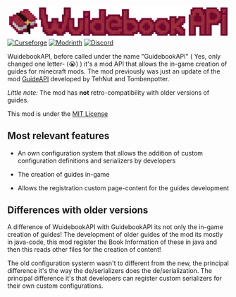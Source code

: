 ![Header](./devsources/header.png)
[![Curseforge](https://cdn.jsdelivr.net/npm/@intergrav/devins-badges@3/assets/cozy/available/curseforge_vector.svg)](https://www.curseforge.com/minecraft/mc-mods/guidebookapi) [![Modrinth](https://cdn.jsdelivr.net/npm/@intergrav/devins-badges@3/assets/cozy/available/modrinth_vector.svg)](https://modrinth.com/mod/guidebookapi) [![Discord](https://cdn.jsdelivr.net/npm/@intergrav/devins-badges@3/assets/cozy/social/discord-plural_vector.svg)](https://discord.gg/vpkYUrB2RB)

WuidebookAPI, before called under the name "GuidebookAPI" ( Yes, only changed one letter- (😭) ) it's a mod API that allows the in-game creation of guides for minecraft mods.
The mod previously was just an update of the mod [GuideAPI](https://modrinth.com/mod/guide-api-legacy) developed by TehNut and Tombenpotter.

_Little note:_ The mod has **not** retro-compatibility with older versions of guides.

This mod is under the [MIT License](./LICENSE.MD)

## Most relevant features

- An own configuration system that allows the addition of custom configuration definitions and serializers by developers


- The creation of guides in-game


- Allows the registration custom page-content for the guides development

## Differences with older versions

A difference of WuidebookAPI with GuidebookAPI its not only the in-game creation of guides! The development of older guides of the mod its mostly in java-code, this mod register the Book Information of these in java and then this reads other files for the creation of content!

The old configuration systerm wasn't to different from the new, the principal difference it's the way the de/serializers does the de/serialization. The principal difference it's that developers can register custom serializers for their own custom configurations.

